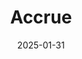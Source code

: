 ---  
layout: startup_page  
title: "Accrue"  
id: "useaccrue.com"  
permalink: "/accrueuseaccrue.com01312025/"  
website: "https://useaccrue.com/"  
funding_round: "Seed"  
funding_amount: "$1.58M"  
investors: "Lattice Fund, Kraynos Capital, Distributed Capital, Lava, Maven 11"  
about: "Accrue is a Nigerian fintech startup revolutionizing cross-border payments in Africa. It uses an agent network model, similar to M-Pesa and Moniepoint, to enable faster and more reliable money transfers, initially launching as a platform for simplifying crypto investments. Accrue serves over 200,000 users across eight African countries."  
markets: "Fintech, Financial Services"  
hq: "Dover, Delaware, United States"  
founded_year: "2021"  
linkedin: "https://ng.linkedin.com/company/useaccrue"  
twitter: "https://twitter.com/useaccrue"  
instagram: ""  
facebook: ""  
crunchbase: "https://www.crunchbase.com/organization/accrue"  
pitchbook: "https://pitchbook.com/profiles/company/510283-45"  

date_display: "31-Jan-2025"  
date: "2025-01-31"

# SEO Optimization  
meta_title: "Accrue - Seed Funding ($1.58M)"  
meta_description: "Accrue, Accrue is a Nigerian fintech startup revolutionizing cross-border payments in Africa. It uses an agent network model, similar to M-Pesa and Moniepoint..."  
meta_keywords: "Accrue, Fintech, Financial Services, Seed funding"  
canonical_url: "https://startup.projectstartups.com/accrueuseaccrue.com01312025/"  
---